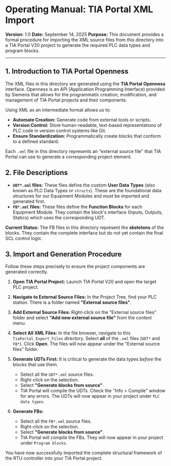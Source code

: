 # Operating Manual: TIA Portal XML Import

**Version:** 1.0
**Date:** September 14, 2025
**Purpose:** This document provides a formal procedure for importing the XML source files from this directory into a TIA Portal V20 project to generate the required PLC data types and program blocks.

---

## 1. Introduction to TIA Portal Openness

The XML files in this directory are generated using the **TIA Portal Openness** interface. Openness is an API (Application Programming Interface) provided by Siemens that allows for the programmatic creation, modification, and management of TIA Portal projects and their components.

Using XML as an intermediate format allows us to:
*   **Automate Creation:** Generate code from external tools or scripts.
*   **Version Control:** Store human-readable, text-based representations of PLC code in version control systems like Git.
*   **Ensure Standardization:** Programmatically create blocks that conform to a defined standard.

Each `.xml` file in this directory represents an "external source file" that TIA Portal can use to generate a corresponding project element.

## 2. File Descriptions

*   **`UDT*.xml` files:** These files define the custom **User Data Types** (also known as PLC Data Types or `structs`). These are the foundational data structures for our Equipment Modules and must be imported and generated first.
*   **`FB*.xml` files:** These files define the **Function Blocks** for each Equipment Module. They contain the block's interface (Inputs, Outputs, Statics) which uses the corresponding UDT.

**Current Status:** The FB files in this directory represent the **skeletons** of the blocks. They contain the complete interface but do not yet contain the final SCL control logic.

## 3. Import and Generation Procedure

Follow these steps precisely to ensure the project components are generated correctly.

1.  **Open TIA Portal Project:** Launch TIA Portal V20 and open the target PLC project.

2.  **Navigate to External Source Files:** In the Project Tree, find your PLC station. There is a folder named **"External source files"**.

3.  **Add External Source Files:** Right-click on the "External source files" folder and select **"Add new external source file"** from the context menu.

4.  **Select All XML Files:** In the file browser, navigate to this `TiaPortal_Export_Files` directory. Select **all** of the `.xml` files (`UDT*` and `FB*`). Click **Open**. The files will now appear under the "External source files" folder.

5.  **Generate UDTs First:** It is critical to generate the data types *before* the blocks that use them.
    *   Select all the `UDT*.xml` source files.
    *   Right-click on the selection.
    *   Select **"Generate blocks from source"**.
    *   TIA Portal will compile the UDTs. Check the "Info > Compile" window for any errors. The UDTs will now appear in your project under `PLC data types`.

6.  **Generate FBs:**
    *   Select all the `FB*.xml` source files.
    *   Right-click on the selection.
    *   Select **"Generate blocks from source"**.
    *   TIA Portal will compile the FBs. They will now appear in your project under `Program blocks`.

You have now successfully imported the complete structural framework of the RTU controller into your TIA Portal project.
